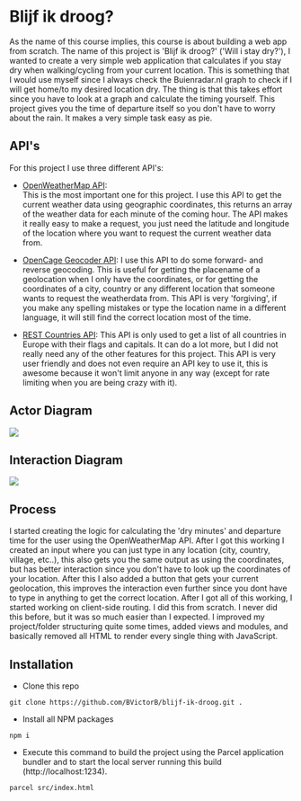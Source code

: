 # Blijf ik droog?

As the name of this course implies, this course is about building a web app from scratch. The name of this project is 'Blijf ik droog?' ('Will i stay dry?'), I wanted to create a very simple web application that calculates if you stay dry when walking/cycling from your current location. This is something that I would use myself since I always check the Buienradar.nl graph to check if I will get home/to my desired location dry. The thing is that this takes effort since you have to look at a graph and calculate the timing yourself. This project gives you the time of departure itself so you don't have to worry about the rain. It makes a very simple task easy as pie.

## API's

For this project I use three different API's:

- [OpenWeatherMap API](https://openweathermap.org/api):  
This is the most important one for this project. I use this API to get the current weather data using geographic coordinates, this returns an array of the weather data for each minute of the coming hour. The API makes it really easy to make a request, you just need the latitude and longitude of the location where you want to request the current weather data from. 

- [OpenCage Geocoder API](https://opencagedata.com/):
I use this API to do some forward- and reverse geocoding. This is useful for getting the placename of a geolocation when I only have the coordinates, or for getting the coordinates of a city, country or any different location that someone wants to request the weatherdata from. This API is very 'forgiving', if you make any spelling mistakes or type the location name in a different language, it will still find the correct location most of the time.

- [REST Countries API](https://restcountries.eu/):
This API is only used to get a list of all countries in Europe with their flags and capitals. It can do a lot more, but I did not really need any of the other features for this project. This API is very user friendly and does not even require an API key to use it, this is awesome because it won't limit anyone in any way (except for rate limiting when you are being crazy with it).

## Actor Diagram

![](https://user-images.githubusercontent.com/10921830/110099653-d6b00a80-7da1-11eb-97d8-9c24f1f6b145.png)

## Interaction Diagram

![](https://user-images.githubusercontent.com/10921830/109535340-bdb30b00-7abc-11eb-94f9-82bc2f5b19e3.png)

## Process

I started creating the logic for calculating the 'dry minutes' and departure time for the user using the OpenWeatherMap API. After I got this working I created an input where you can just type in any location (city, country, village, etc..), this also gets you the same output as using the coordinates, but has better interaction since you don't have to look up the coordinates of your location. After this I also added a button that gets your current geolocation, this improves the interaction even further since you dont have to type in anything to get the correct location. 
After I got all of this working, I started working on client-side routing. I did this from scratch. I never did this before, but it was so much easier than I expected. I improved my project/folder structuring quite some times, added views and modules, and basically removed all HTML to render every single thing with JavaScript.

## Installation

- Clone this repo
```
git clone https://github.com/BVictorB/blijf-ik-droog.git .
```
- Install all NPM packages
```
npm i
```
- Execute this command to build the project using the Parcel application bundler and to start the local server running this build (http://localhost:1234).
```
parcel src/index.html
```
